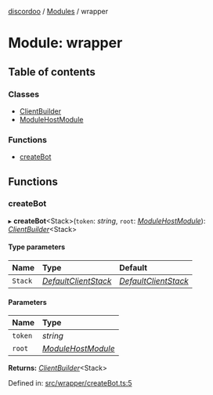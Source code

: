 [discordoo](../README.md) / [Modules](../modules.md) / wrapper

# Module: wrapper

## Table of contents

### Classes

- [ClientBuilder](../classes/wrapper.clientbuilder.md)
- [ModuleHostModule](../classes/wrapper.modulehostmodule.md)

### Functions

- [createBot](wrapper.md#createbot)

## Functions

### createBot

▸ **createBot**<Stack\>(`token`: *string*, `root`: [*ModuleHostModule*](../classes/wrapper.modulehostmodule.md)): [*ClientBuilder*](../classes/wrapper.clientbuilder.md)<Stack\>

#### Type parameters

| Name | Type | Default |
| :------ | :------ | :------ |
| `Stack` | [*DefaultClientStack*](../interfaces/core.defaultclientstack.md) | [*DefaultClientStack*](../interfaces/core.defaultclientstack.md) |

#### Parameters

| Name | Type |
| :------ | :------ |
| `token` | *string* |
| `root` | [*ModuleHostModule*](../classes/wrapper.modulehostmodule.md) |

**Returns:** [*ClientBuilder*](../classes/wrapper.clientbuilder.md)<Stack\>

Defined in: [src/wrapper/createBot.ts:5](https://github.com/Discordoo/discordoo/blob/75592d0/src/wrapper/createBot.ts#L5)
